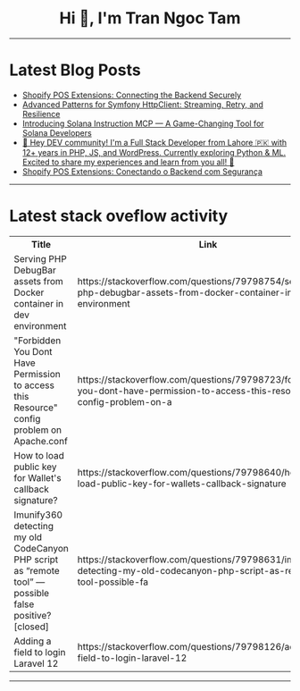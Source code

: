 <h1 align="center">Hi 👋, I'm Tran Ngoc Tam</h1>

---

# Latest Blog Posts 
<!-- BLOG-POST-LIST:START -->
- [Shopify POS Extensions: Connecting the Backend Securely](https://dev.to/dchueri/shopify-pos-extensions-connecting-the-backend-securely-5fld)
- [Advanced Patterns for Symfony HttpClient: Streaming, Retry, and Resilience](https://dev.to/mattleads/advanced-patterns-for-symfony-httpclient-streaming-retry-and-resilience-2dg)
- [Introducing Solana Instruction MCP — A Game-Changing Tool for Solana Developers](https://dev.to/0xlivian2581919/introducing-solana-instruction-mcp-a-game-changing-tool-for-solana-developers-336e)
- [👋 Hey DEV community! I&#39;m a Full Stack Developer from Lahore 🇵🇰 with 12+ years in PHP, JS, and WordPress. Currently exploring Python &amp; ML. Excited to share my experiences and learn from you all! 🚀](https://dev.to/muzammildev/hey-dev-community-im-a-full-stack-developer-from-lahore-with-12-years-in-php-js-and-297a)
- [Shopify POS Extensions: Conectando o Backend com Segurança](https://dev.to/dchueri/shopify-pos-extensions-conectando-o-backend-com-seguranca-2ljm)
<!-- BLOG-POST-LIST:END -->

---

# Latest stack oveflow activity
<table>
  <tr><th>Title</th><th>Link</th></tr>
  <!-- STACKOVERFLOW:START --><tr><td>Serving PHP DebugBar assets from Docker container in dev environment</td><td>https://stackoverflow.com/questions/79798754/serving-php-debugbar-assets-from-docker-container-in-dev-environment</td></tr><tr><td>&quot;Forbidden You Dont Have Permission to access this Resource&quot; config problem on Apache.conf</td><td>https://stackoverflow.com/questions/79798723/forbidden-you-dont-have-permission-to-access-this-resource-config-problem-on-a</td></tr><tr><td>How to load public key for Wallet&#39;s callback signature?</td><td>https://stackoverflow.com/questions/79798640/how-to-load-public-key-for-wallets-callback-signature</td></tr><tr><td>Imunify360 detecting my old CodeCanyon PHP script as “remote tool” — possible false positive? [closed]</td><td>https://stackoverflow.com/questions/79798631/imunify360-detecting-my-old-codecanyon-php-script-as-remote-tool-possible-fa</td></tr><tr><td>Adding a field to login Laravel 12</td><td>https://stackoverflow.com/questions/79798126/adding-a-field-to-login-laravel-12</td></tr><!-- STACKOVERFLOW:END -->
</table>

---


